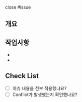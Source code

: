 close #issue

## 개요

## 작업사항
* 
* 

## Check List
- [ ] 이슈 내용을 전부 적용했나요?
- [ ] Conflict가 발생했는지 확인했나요?
